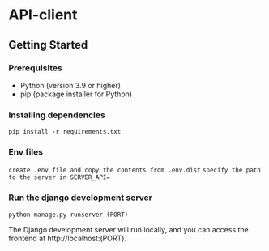 # API-client
## Getting Started

### Prerequisites

- Python (version 3.9 or higher)
- pip (package installer for Python)

### Installing dependencies
`pip install -r requirements.txt`

### Env files
`create .env file and copy the contents from .env.dist`
`specify the path to the server in SERVER_API=`

### Run the django development server
`python manage.py runserver (PORT)`

The Django development server will run locally, and you can access the frontend at http://localhost:(PORT).
